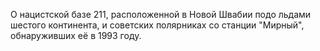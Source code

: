 <!--2025-10-19 11:35:55--><!--pdate:2023-06-15T00:00:00+00:00-->
О нацистской базе 211, расположенной в Новой Швабии подо льдами шестого континента, и советских полярниках со станции "Мирный", обнаруживших её в 1993 году.
